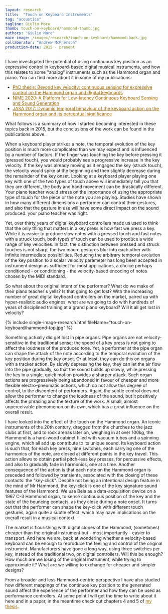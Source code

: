 ```yaml
---
layout: research
title:  "Touch on Keyboard Instruments"
tag: "acoustics"
tagline: Giulio Moro
thumb: touch-on-keyboard/hammond-thumb.jpg
authors: "Giulio Moro"
main-image: /images/research/touch-on-keyboard/hammond-back.jpg
collaborator: "Andrew McPherson"
production-date: 2015 - present
---
```


<style>
a {
color: #a06900;
}
</style>
I have investigated the potential of using continuous key position as an expressive control in keyboard-based digital musical instruments, and how this relates to some "analog" instruments such as the Hammond organ and piano.
You can find more about it in some of my publications:
- [PhD thesis: Beyond key velocity: continuous sensing for expressive control on the Hammond organ and digital keyboards](http://instrumentslab.org/data/giulio/giulioMoroThesis.pdf)
- [NIME 2020: A Platform for Low-latency Continuous Keyboard Sensing and Sound Generation](http://instrumentslab.org/data/giulio/giulio-moro-nime-2020.pdf)
- [JASA 2017: Dynamic temporal behaviour of the keyboard action on the Hammond organ and its perceptual significance](https://asa.scitation.org/doi/full/10.1121/1.5003796)

What follows is a summary of how I started becoming interested in these topics back in 2015, but the conclusions of the work can be found in the publications above.

When a keyboard player strikes a note, the temporal evolution of the key position is much more complicated than we may expect and is influenced by a number of factors. If the finger was touching the key before pressing it (pressed touch), you would probably see a progressive increase in the key velocity. If the key was already moving as it engaged the key (struck touch), the velocity would spike at the beginning and then slightly decrease during the remainder of the key onset. Looking at a keyboard player playing one key with one of the two types of touch above will immediately tell you that they are different, the body and hand movement can be drastically different. Your piano teacher would stress on the importance of using the appropriate type of touch for the piece or the note you are playing.
Studies have shown in how many different dimensions a performer can control their gestures, and also that the gesture in use will have some direct impact on the sound produced: your piano teacher was right.

Yet, over thirty years of digital keyboard controllers made us used to think that the only thing that matters in a key press is how fast we press a key. While it is easier to produce slow notes with a pressed touch and fast notes with a struck touch, both types of touch can be used to produce a wide range of key velocities.
In fact, the distinction between pressed and struck touches is not sharp, the two macro gestures blur into each other with infinite intermediate possibilities.
Reducing the arbitrary temporal evolution of the key position to a scalar velocity parameter has long been accepted in instrument design as sufficient for most applications, a choice perhaps conditioned - or conditioning - the velocity-based encoding of notes chosen by the MIDI standard.

So what about the original intent of the performer? What do we make of their piano teacher's yells? Is that going to get lost? With the increasing number of great digital keyboard controllers on the market, paired up with hyper-realistic audio engines, what are we going to do with hundreds of years of disciplined training at a grand piano keyboard? Will it all get lost in velocity?

{% include single-image-research.html fileName="touch-on-keyboard/hammond-top.jpg" %}

Something actually did get lost in pipe organs. Pipe organs are not velocity-sensitive in the traditional sense: the speed of a key press is not going to affect the loudness of the produced tone. Yet, a performer at the pipe organ can shape the attack of the note according to the temporal evolution of the key position during the key onset. Or at least, they can do this on organs with a tracker action.
By slowly depressing the key, they can let the air flow into the pipe gradually, so that the sound builds up slowly, while pressing the key in a single, quick motion provides a sharper attack. Such organ actions are progressively being abandoned in favour of cheaper and more flexible electro-pneumatic actions, which do not allow this degree of control, to the discontent of performers. Again, the subtle control does not allow the performer to change the loudness of the sound, but it positively affects the phrasing and the texture of the work.
A small, almost unperceivable phenomenon on its own, which has a great influence on the overall result.

I have looked into the effect of the touch on the Hammond organ. An iconic instruments of the 20th century, dragged from the churches to the jazz clubs at first, and to rock arenas later on, weighing in at over 100kg, the Hammond is a hard-wood cabinet filled with vacuum tubes and a spinning engine, which all add up contribute to its unique sound.
Its keyboard action is such that, for each key press, nine switches, each carrying one of the harmonics of the note, are closed at different points in the key travel. This action allows to obtain partial pitch-less key presses, for percussive effects, and also to gradually fade in harmonics, one at a time.
Another consequence of the action is that each note on the Hammond organ is preceded and followed by transients, associated with the closing of these contacts: the "key-click". Despite not being an intentional design feature in the mind of Mr Hammond, the key-click is one of the key signature sound features of the Hammond.
We use Bela as a data-acquisition device on a 1967 C-3 Hammond organ, to sense continuous position of the key and the state of the bouncing contacts, as they close during a note onset.
It turns out that the performer can shape the key-click with different touch gestures, again quite a subtle effect, which may have implications on the overall result in a musical context.

The market is flourishing with digital clones of the Hammond, (sometimes) cheaper than the original instrument but - most importantly - easier to transport. And here we are, back at wondering whether a velocity-based keyboard can be enough to reproduce the feeling and control of the original instrument. Manufacturers have gone a long way, using three switches per key, instead of the traditional two, on digital controllers. Will this be enough?
How much are we losing of the original instrument, while trying to approximate it? What are we willing to exchange for cheaper and simpler designs?

From a broader and less Hammond-centric perspective I have also studied how different mappings of the continuos key position to the generated sound affect the experience of the performer and how they can be used as performance controllers. At some point I will get the time to write about it here and in a paper, in the meantime check out chapters 4 and 5 of [my thesis](https://qmro.qmul.ac.uk/xmlui/handle/123456789/67082).
